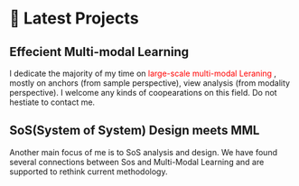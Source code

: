 # 📝 Latest Projects

## Effecient Multi-modal Learning
I dedicate the majority of my time on <font color="red">large-scale multi-modal Leraning </font>, mostly on anchors (from sample perspective), view analysis (from modality perspective). I welcome any kinds of coopearations on this field. Do not hestiate to contact me. 

## SoS(System of System) Design meets MML
Another main focus of me is to SoS analysis and design. We have found several connections between Sos and Multi-Modal Learning and are supported to rethink current methodology. 

